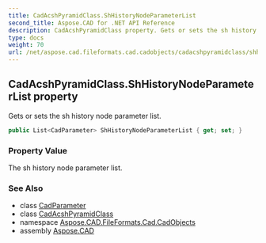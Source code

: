 ```yaml
---
title: CadAcshPyramidClass.ShHistoryNodeParameterList
second_title: Aspose.CAD for .NET API Reference
description: CadAcshPyramidClass property. Gets or sets the sh history node parameter list
type: docs
weight: 70
url: /net/aspose.cad.fileformats.cad.cadobjects/cadacshpyramidclass/shhistorynodeparameterlist/
---
```

## CadAcshPyramidClass.ShHistoryNodeParameterList property

Gets or sets the sh history node parameter list.

```csharp
public List<CadParameter> ShHistoryNodeParameterList { get; set; }
```

### Property Value

The sh history node parameter list.

### See Also

* class [CadParameter](../../../aspose.cad.fileformats.cad.cadparameters/cadparameter/)
* class [CadAcshPyramidClass](../)
* namespace [Aspose.CAD.FileFormats.Cad.CadObjects](../../../aspose.cad.fileformats.cad.cadobjects/)
* assembly [Aspose.CAD](../../../)


